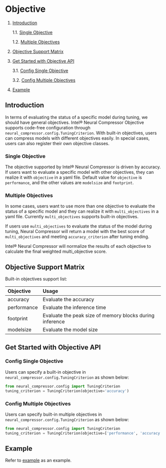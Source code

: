 Objective
=======

1. [Introduction](#introduction)

    1.1. [Single Objective](#single-objective)

    1.2. [Multiple Objectives](#multiple-objectives)

2. [Objective Support Matrix](#objective-support-matrix)

3. [Get Started with Objective API](#get-start-with-objective-api)

    3.1. [Config Single Objective](#config-single-objective)

    3.2. [Config Multiple Objectives](#config-multiple-objectives)

4. [Example](#example)

## Introduction

In terms of evaluating the status of a specific model during tuning, we should have general objectives. Intel® Neural Compressor Objective supports code-free configuration through `neural_compressor.config.TuningCriterion`. With built-in objectives, users can compress models with different objectives easily. In special cases, users can also register their own objective classes.

### Single Objective

The objective supported by Intel® Neural Compressor is driven by accuracy. If users want to evaluate a specific model with other objectives, they can realize it with `objective` in a yaml file. Default value for `objective` is `performance`, and the other values are `modelsize` and `footprint`.

### Multiple Objectives

In some cases, users want to use more than one objective to evaluate the status of a specific model and they can realize it with `multi_objectives` in a yaml file. Currently `multi_objectives` supports built-in objectives.

If users use `multi_objectives` to evaluate the status of the model during tuning, Neural Compressor will return a model with the best score of `multi_objectives` and meeting `accuracy_criterion` after tuning ending.

Intel® Neural Compressor will normalize the results of each objective to calculate the final weighted multi_objective score.


## Objective Support Matrix

Built-in objectives support list:

| Objective    | Usage                                                    |
| :------      | :------                                                  |
| accuracy     | Evaluate the accuracy                                    |
| performance  | Evaluate the inference time                              |
| footprint    | Evaluate the peak size of memory blocks during inference |
| modelsize    | Evaluate the model size                                  |

## Get Started with Objective API

### Config Single Objective

Users can specify a built-in objective in `neural_compressor.config.TuningCriterion` as shown below:

```python
from neural_compressor.config import TuningCriterion
tuning_criterion = TuningCriterion(objective='accuracy')

```

### Config Multiple Objectives

Users can specify built-in multiple objectives in `neural_compressor.config.TuningCriterion` as shown below:

```python
from neural_compressor.config import TuningCriterion
tuning_criterion = TuningCriterion(objective=['performance', 'accuracy'])
```

## Example
Refer to [example](../neural_compressor/template/ptq.yaml) as an example.
